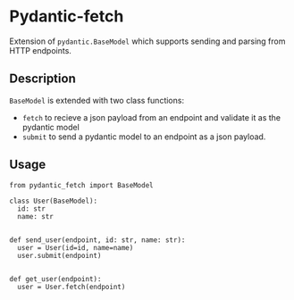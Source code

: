 # Pydantic-fetch

Extension of `pydantic.BaseModel` which supports sending and parsing from HTTP endpoints.

## Description

`BaseModel` is extended with two class functions:

+ `fetch` to recieve a json payload from an endpoint and validate it as the pydantic model
+ `submit` to send a pydantic model to an endpoint as a json payload.

## Usage

```python3
from pydantic_fetch import BaseModel

class User(BaseModel):
  id: str
  name: str


def send_user(endpoint, id: str, name: str):
  user = User(id=id, name=name)
  user.submit(endpoint)


def get_user(endpoint):
  user = User.fetch(endpoint)
```

